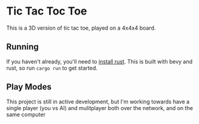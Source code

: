 # Tic Tac Toc Toe

This is a 3D version of tic tac toe, played on a 4x4x4 board.

## Running

If you haven't already, you'll need to [install rust](https://www.rust-lang.org/tools/install).
This is built with bevy and rust, so run `cargo run` to get started.

## Play Modes

This project is still in active development, but I'm working towards have a single player (you vs AI) and mulitplayer both over the network, and on the same computer
